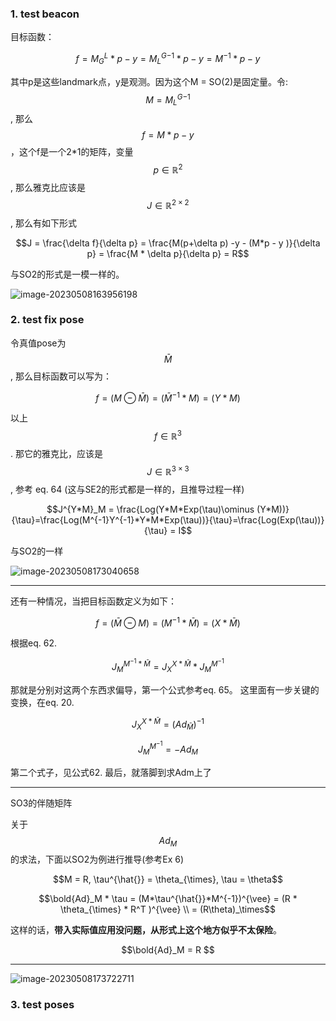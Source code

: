 ### 1. test beacon

目标函数：

$$f = M_G^L*p - y = {M_L^G}^{-1}*p - y = M^{-1} * p - y$$

其中p是这些landmark点，y是观测。因为这个M = SO(2)是固定量。令: $$M = {M_L^G}^{-1}$$, 那么$$f = M * p - y$$，这个f是一个2*1的矩阵，变量$$p\in \mathbb{R}^2$$, 那么雅克比应该是$$J \in \mathbb{R}^{2\times 2}$$, 那么有如下形式

$$J = \frac{\delta f}{\delta p} = \frac{M(p+\delta p) -y - (M*p - y )}{\delta p} = \frac{M * \delta p}{\delta p} = R$$

与SO2的形式是一模一样的。

![image-20230508163956198](/home/junwangcas/Documents/working/typora_imgs/2023/so3_test/image-20230508163956198.png)

### 2. test fix pose

令真值pose为$$\bar{M}$$, 那么目标函数可以写为：

$$f = ( M \ominus \bar{M}) = (\bar{M}^{-1}*M) = (Y * M)$$

以上$$f\in \mathbb{R}^{3}$$.  那它的雅克比，应该是$$J\in \mathbb{R}^{3\times 3}$$, 参考 eq. 64 (这与SE2的形式都是一样的，且推导过程一样)

$$J^{Y*M}_M = \frac{Log(Y*M*Exp(\tau)\ominus (Y*M))}{\tau}=\frac{Log(M^{-1}Y^{-1}*Y*M*Exp(\tau))}{\tau}=\frac{Log(Exp(\tau))}{\tau} = I$$

与SO2的一样

![image-20230508173040658](/home/junwangcas/Documents/working/typora_imgs/2023/so3_test/image-20230508173040658.png)

---

还有一种情况，当把目标函数定义为如下：

$$f = (\bar{M}\ominus M) = (M^{-1}*\bar{M}) = (X * \bar{M})$$

根据eq. 62.

$$J_M^{M^{-1} * \bar{M}} = J_{X}^{X*\bar{M}} * J_M^{M^{-1}}$$

那就是分别对这两个东西求偏导，第一个公式参考eq. 65。 这里面有一步关键的变换，在eq. 20. 

$$J_{X}^{X*\bar{M}} = (Ad_\bar{M})^{-1}$$

$$J_M^{M^{-1}} = -Ad_M$$

第二个式子，见公式62.  最后，就落脚到求Adm上了

---

SO3的伴随矩阵

关于$$Ad_M$$的求法，下面以SO2为例进行推导(参考Ex 6)

$$M = R, \tau^{\hat{}} = \theta_{\times}, \tau =  \theta$$

$$\bold{Ad}_M * \tau = (M*\tau^{\hat{}}*M^{-1})^{\vee} = (R * \theta_{\times} *  R^T )^{\vee} \\ = (R\theta)_\times$$

这样的话，**带入实际值应用没问题，从形式上这个地方似乎不太保险**。

$$\bold{Ad}_M = R $$

---

![image-20230508173722711](/home/junwangcas/Documents/working/typora_imgs/2023/so3_test/image-20230508173722711.png)

### 3. test poses

